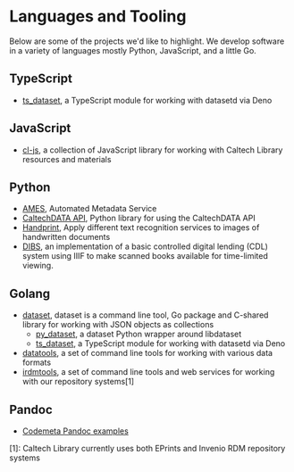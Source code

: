 
# Languages and Tooling

Below are some of the projects we'd like to highlight. We develop
software in a variety of languages mostly Python, JavaScript,
and a little Go.

## TypeScript

- [ts_dataset](https://caltechlibrary.io/ts_dataset), a TypeScript module for working with datasetd via Deno

## JavaScript

- [cl-js](https://caltechlibrary.github.io/cl-js/), a collection of JavaScript library for working with Caltech Library resources and materials

## Python

- [AMES](https://github.com/caltechlibrary/ames), Automated Metadata Service
- [CaltechDATA API](https://github.com/caltechlibrary/caltechdata_api), Python library for using the CaltechDATA API
- [Handprint](https://github.com/caltechlibrary/handprint), Apply different text recognition services to images of handwritten documents
- [DIBS](https://github.com/caltechlibrary/DIBS), an implementation of a basic controlled digital lending (CDL) system using IIIF to make scanned books available for time-limited viewing.

## Golang

- [dataset](https://caltechlibrary.github.io/dataset), dataset is a command line tool, Go package and C-shared library for working with JSON objects as collections
    - [py_dataset](https://caltechlibrary.github.io/py_dataset), a dataset Python wrapper around libdataset
    - [ts_dataset](https://caltechlibrary.github.io/ts_dataset), a TypeScript module for working with datasetd via Deno
- [datatools](https://caltechlibrary.github.io/datatools), a set of command line tools for working with various data formats
- [irdmtools](https://caltechlibrary.github.io/irdmtools), a set of command line tools and web services for working with our repository systems[1]

## Pandoc

- [Codemeta Pandoc examples](https://caltechlibrary.github.io/codemeta-pandoc-examples)


[1]: Caltech Library currently uses both EPrints and Invenio RDM repository systems

